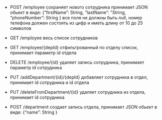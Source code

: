 - POST /employee сохраняет нового сотрудника принимает JSON обьект в виде:
{“firstName”: String,
“lastName”: "String,
“phoneNumber”: String } все поля не должны быть null, номер телефона должен состоять из цифр и иметь длину от 10 до 25 символов

- GET /employee весь список сотрудников
- GET /employee/{depId} отфильтрованный по отделу список, принимает параметр id отдела
- DELETE /employee/{id} удаляет запись сотрудника, принимает параметр id сотрудника
- PUT /addDepartment/{id}/{depId} добавляет сотрудника в отдел, принимает id сотрудника и id отдела
- PUT /deleteFromDepartment/{id} удаляет сотрудника из отдела, принимает id сотрудника
- POST /department создает запись отдела, принимает JSON обьект в виде: {“name”: String }
